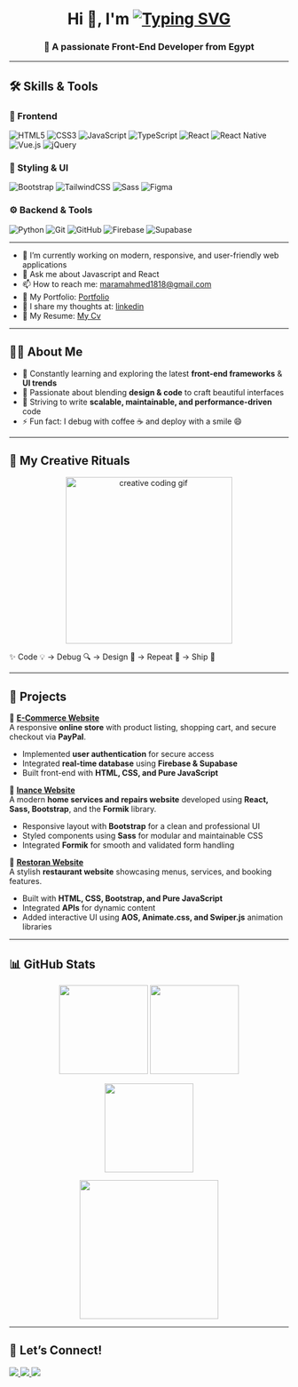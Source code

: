 
<h1 align="center">
  Hi 👋, I'm  
  <a href="https://github.com/MaramAhmed18">
    <img src="https://readme-typing-svg.herokuapp.com?font=Fira+Code&size=30&duration=3000&pause=1000&color=00C7F7&width=600&lines=Maram+Ahmed;Front-End+Developer;UI%2FUX+Enthusiast;Clean+Code+Advocate" alt="Typing SVG" />
  </a>
</h1>

<h3 align="center">🚀 A passionate Front-End Developer from Egypt</h3>

---

## 🛠️ Skills & Tools  

### 🚀 Frontend  
![HTML5](https://img.shields.io/badge/HTML5-E34F26?logo=html5&logoColor=fff) ![CSS3](https://img.shields.io/badge/CSS3-1572B6?logo=css3&logoColor=fff) ![JavaScript](https://img.shields.io/badge/JavaScript-F7DF1E?logo=javascript&logoColor=000) ![TypeScript](https://img.shields.io/badge/TypeScript-3178C6?logo=typescript&logoColor=fff) ![React](https://img.shields.io/badge/React-61DAFB?logo=react&logoColor=000) ![React Native](https://img.shields.io/badge/React_Native-61DAFB?logo=react&logoColor=000) ![Vue.js](https://img.shields.io/badge/Vue.js-42B883?logo=vue.js&logoColor=fff) ![jQuery](https://img.shields.io/badge/jQuery-0769AD?logo=jquery&logoColor=fff)

### 🎨 Styling & UI  
![Bootstrap](https://img.shields.io/badge/Bootstrap-7952B3?logo=bootstrap&logoColor=fff) ![TailwindCSS](https://img.shields.io/badge/Tailwind_CSS-38B2AC?logo=tailwind-css&logoColor=fff) ![Sass](https://img.shields.io/badge/Sass-CC6699?logo=sass&logoColor=fff) ![Figma](https://img.shields.io/badge/Figma-F24E1E?logo=figma&logoColor=fff)

### ⚙️ Backend & Tools  
![Python](https://img.shields.io/badge/Python-3776AB?logo=python&logoColor=fff) ![Git](https://img.shields.io/badge/Git-F05032?logo=git&logoColor=fff) ![GitHub](https://img.shields.io/badge/GitHub-181717?logo=github&logoColor=fff) ![Firebase](https://img.shields.io/badge/Firebase-FFCA28?logo=firebase&logoColor=000) ![Supabase](https://img.shields.io/badge/Supabase-3ECF8E?logo=supabase&logoColor=fff)

---


- 🔭 I’m currently working on modern, responsive, and user-friendly web applications
- 💬 Ask me about Javascript and React
- 📫 How to reach me: maramahmed1818@gmail.com  
- 📁 My Portfolio: [Portfolio](https://github.com/MaramAhmed18) 
- 📝 I share my thoughts at: [linkedin](https://www.linkedin.com/in/maramahmed10)
- 📄 My Resume: [My Cv](https://drive.google.com/drive/folders/1fVgrMpNSyj6m43yk3KdQXUx3OeIHGIkW?usp=sharing)

 
---

## 👨‍💻 About Me  
- 🌱 Constantly learning and exploring the latest **front-end frameworks** & **UI trends**  
- 🎨 Passionate about blending **design & code** to craft beautiful interfaces  
- 🚀 Striving to write **scalable, maintainable, and performance-driven** code  
- ⚡ Fun fact: I debug with coffee ☕ and deploy with a smile 😄  

---

## 🌟 My Creative Rituals  

<p align="center">
  <img src="https://media.giphy.com/media/lP8xu5t2DLGG045H8F/giphy.gif" width="300px" alt="creative coding gif"/>
</p>

✨ Code 💡 → Debug 🔍 → Design 🎨 → Repeat 🔄 → Ship 🚀

---

## 📂 Projects  

🔹 **[E-Commerce Website](https://github.com/MaramAhmed18/E-Commerce-WebSite-main.git)**  
A responsive **online store** with product listing, shopping cart, and secure checkout via **PayPal**.  
-  Implemented **user authentication** for secure access  
- Integrated **real-time database** using **Firebase & Supabase**  
- Built front-end with **HTML, CSS, and Pure JavaScript**  

🔹 **[Inance Website](https://github.com/MaramAhmed18/Inance-React-Templete.git)**  
A modern **home services and repairs website** developed using **React, Sass, Bootstrap**, and the **Formik** library.  
- Responsive layout with **Bootstrap** for a clean and professional UI  
-  Styled components using **Sass** for modular and maintainable CSS  
-  Integrated **Formik** for smooth and validated form handling  

🔹 **[Restoran Website](https://github.com/MaramAhmed18/Restoran-templete.git)**  
A stylish **restaurant website** showcasing menus, services, and booking features.  
-  Built with **HTML, CSS, Bootstrap, and Pure JavaScript**  
-  Integrated **APIs** for dynamic content  
-  Added interactive UI using **AOS, Animate.css, and Swiper.js** animation libraries

---

## 📊 GitHub Stats  

<p align="center">
  <img src="https://github-readme-stats.vercel.app/api?username=yourusername&show_icons=true&theme=tokyonight" height="160" />
  <img src="https://github-readme-stats.vercel.app/api/top-langs/?username=yourusername&layout=compact&theme=tokyonight" height="160" />
</p>

<p align="center">
  <img src="https://github-readme-streak-stats.herokuapp.com/?user=yourusername&theme=tokyonight" height="160" />
</p>

<p align="center">
  <img src="https://github-readme-activity-graph.vercel.app/graph?username=yourusername&theme=tokyo-night" height="250" />
</p>

---

## 🤝 Let’s Connect!  

<p align="left">
  <a href="https://linkedin.com/in/yourusername">
    <img src="https://img.shields.io/badge/LinkedIn-0A66C2?logo=linkedin&logoColor=fff" />
  </a>
  <a href="https://github.com/yourusername">
    <img src="https://img.shields.io/badge/GitHub-181717?logo=github&logoColor=fff" />
  </a>
  <a href="mailto:your.email@example.com">
    <img src="https://img.shields.io/badge/Email-D14836?logo=gmail&logoColor=fff" />
  </a>
</p>

